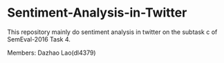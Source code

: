 # Sentiment-Analysis-in-Twitter
This repository mainly do sentiment analysis in twitter on the subtask c of SemEval-2016 Task 4.
  
Members: Dazhao Lao(dl4379)
